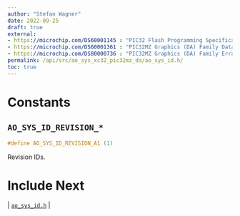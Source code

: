 ```yaml
---
author: "Stefan Wagner"
date: 2022-09-25
draft: true
external:
- https://microchip.com/DS60001145 : "PIC32 Flash Programming Specification"
- https://microchip.com/DS60001361 : "PIC32MZ Graphics (DA) Family Data sheet"
- https://microchip.com/DS80000736 : "PIC32MZ Graphics (DA) Family Errata"
permalink: /api/src/ao_sys_xc32_pic32mz_da/ao_sys_id.h/
toc: true
---
```


# Constants

## `AO_SYS_ID_REVISION_*`

```c
#define AO_SYS_ID_REVISION_A1 (1)
```

Revision IDs.

# Include Next

| [`ao_sys_id.h`](../ao_sys_xc32_pic32/ao_sys_id.h.md) |
